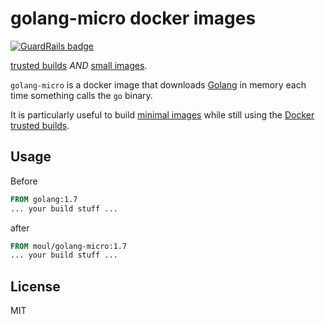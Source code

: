 # golang-micro docker images

[![GuardRails badge](https://badges.production.guardrails.io/moul/docker-golang-micro.svg)](https://www.guardrails.io)

[trusted builds](https://blog.docker.com/2013/11/introducing-trusted-builds/) *AND* [small images](https://blog.codeship.com/building-minimal-docker-containers-for-go-applications/).

`golang-micro` is a docker image that downloads [Golang](https://golang.org) in memory each time something calls the `go` binary.

It is particularly useful to build [minimal images](https://blog.codeship.com/building-minimal-docker-containers-for-go-applications/) while still using the [Docker trusted builds](https://blog.docker.com/2013/11/introducing-trusted-builds/).

## Usage

Before

```Dockerfile
FROM golang:1.7
... your build stuff ...
```

after

```Dockerfile
FROM moul/golang-micro:1.7
... your build stuff ...
```

## License

MIT
